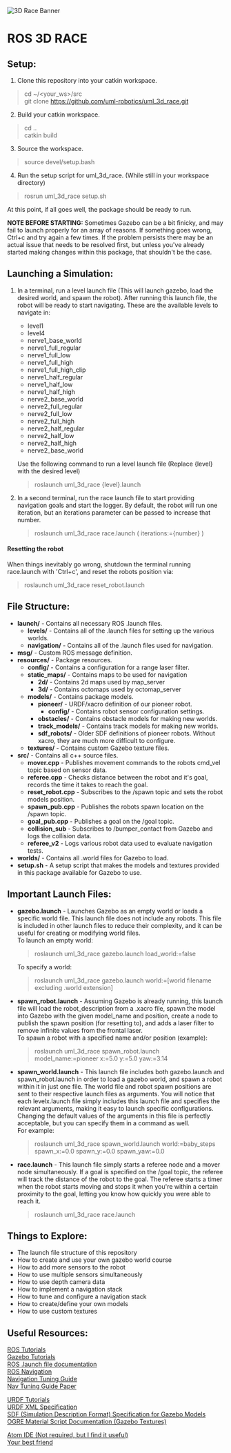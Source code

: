 ![3D Race Banner](resources/screenshots/repo_banner.png)  
# ROS 3D RACE  

## Setup:
1. Clone this repository into your catkin workspace.
  > cd ~/<your_ws>/src   
  > git clone https://github.com/uml-robotics/uml_3d_race.git  
2. Build your catkin workspace.   
  > cd ..  
  > catkin build   
3. Source the workspace.  
  > source devel/setup.bash   
4. Run the setup script for uml_3d_race. (While still in your workspace directory)
  > rosrun uml_3d_race setup.sh  

At this point, if all goes well, the package should be ready to run.  

**NOTE BEFORE STARTING:** Sometimes Gazebo can be a bit finicky, and may fail to launch properly for an array of reasons. If something goes wrong, Ctrl+c and try again a few times. If the problem persists there may be an actual issue that needs to be resolved first, but unless you've already started making changes within this package, that shouldn't be the case.  

## Launching a Simulation:   
1. In a terminal, run a level launch file (This will launch gazebo, load the desired world, and spawn the robot). After running this launch file, the robot will be ready to start navigating. These are the available levels to navigate in:
    * level1
    * level4
    * nerve1_base_world
    * nerve1_full_regular
    * nerve1_full_low
    * nerve1_full_high
    * nerve1_full_high_clip
    * nerve1_half_regular
    * nerve1_half_low
    * nerve1_half_high
    * nerve2_base_world
    * nerve2_full_regular
    * nerve2_full_low
    * nerve2_full_high
    * nerve2_half_regular
    * nerve2_half_low
    * nerve2_half_high
    * nerve2_base_world

    Use the following command to run a level launch file (Replace {level} with the desired level)
      > roslaunch uml_3d_race {level}.launch

2. In a second terminal, run the race launch file to start providing navigation goals and start the logger. By default, the robot will run one iteration, but an iterations parameter can be passed to increase that number.
    > roslaunch uml_3d_race race.launch ( iterations:={number} )

#### Resetting the robot   
When things inevitably go wrong, shutdown the terminal running race.launch with 'Ctrl+c', and reset the robots position via:  
  > roslaunch uml_3d_race reset_robot.launch  

## File Structure:  
* **launch/** - Contains all necessary ROS .launch files.  
  * **levels/** - Contains all of the .launch files for setting up the various worlds.
  * **navigation/** - Contains all of the .launch files used for navigation.
* **msg/** - Custom ROS message definition.  
* **resources/** - Package resources.  
  * **config/** - Contains a configuration for a range laser filter.  
  * **static_maps/** - Contains maps to be used for navigation
    * **2d/** - Contains 2d maps used by map_server
    * **3d/** - Contains octomaps used by octomap_server
  * **models/** - Contains package models.  
    * **pioneer/** - URDF/xacro definition of our pioneer robot.  
      * **config/** - Contains robot sensor configuration settings.  
    * **obstacles/** - Contains obstacle models for making new worlds.   
    * **track_models/** - Contains track models for making new worlds.  
    * **sdf_robots/** - Older SDF definitions of pioneer robots. Without xacro, they are much more difficult to configure.  
  * **textures/** - Contains custom Gazebo texture files.  
* **src/** - Contains all c++ source files.  
  * **mover.cpp** - Publishes movement commands to the robots cmd_vel topic based on sensor data.  
  * **referee.cpp** - Checks distance between the robot and it's goal, records the time it takes to reach the goal.  
  * **reset_robot.cpp** - Subscribes to the /spawn topic and sets the robot models position.  
  * **spawn_pub.cpp** - Publishes the robots spawn location on the /spawn topic.   
  * **goal_pub.cpp** - Publishes a goal on the /goal topic.  
  * **collision_sub** - Subscribes to /bumper_contact from Gazebo and logs the collision data.
  * **referee_v2** - Logs various robot data used to evaluate navigation tests.
* **worlds/** - Contains all .world files for Gazebo to load.  
* **setup.sh** - A setup script that makes the models and textures provided in this package available for Gazebo to use.  

## Important Launch Files:    
* **gazebo.launch** - Launches Gazebo as an empty world or loads a specific world file. This launch file does not include any robots. This file is included in other launch files to reduce their complexity, and it can be useful for creating or modifying world files.  
To launch an empty world:  
  > roslaunch uml_3d_race gazebo.launch load_world:=false  

  To specify a world:  
    > roslaunch uml_3d_race gazebo.launch world:=[world filename excluding .world extension]  

* **spawn_robot.launch** - Assuming Gazebo is already running, this launch file will load the robot_description from a .xacro file, spawn the model into Gazebo with the given model_name and position, create a node to publish the spawn position (for resetting to), and adds a laser filter to remove infinite values from the frontal laser.  
To spawn a robot with a specified name and/or position (example):  
  > roslaunch uml_3d_race spawn_robot.launch model_name:=pioneer x:=5.0 y:=5.0 yaw:=3.14  

* **spawn_world.launch** - This launch file includes both gazebo.launch and spawn_robot.launch in order to load a gazebo world, and spawn a robot within it in just one file. The world file and robot spawn positions are sent to their respective launch files as arguments. You will notice that each levelx.launch file simply includes this launch file and specifies the relevant arguments, making it easy to launch specific configurations. Changing the default values of the arguments in this file is perfectly acceptable, but you can specify them in a command as well.  
For example:  
  > roslaunch uml_3d_race spawn_world.launch world:=baby_steps spawn_x:=0.0 spawn_y:=0.0 spawn_yaw:=0.0  

* **race.launch** - This launch file simply starts a referee node and a mover node simultaneously. If a goal is specified on the /goal topic, the referee will track the distance of the robot to the goal. The referee starts a timer when the robot starts moving and stops it when you're within a certain proximity to the goal, letting you know how quickly you were able to reach it.  
  > roslaunch uml_3d_race race.launch  

## Things to Explore:  
- The launch file structure of this repository   
- How to create and use your own gazebo world course  
- How to add more sensors to the robot
- How to use multiple sensors simultaneously   
- How to use depth camera data  
- How to implement a navigation stack
- How to tune and configure a navigation stack      
- How to create/define your own models    
- How to use custom textures   

## Useful Resources:  
[ROS Tutorials](http://wiki.ros.org/ROS/Tutorials)  
[Gazebo Tutorials](http://gazebosim.org/tutorials)  
[ROS .launch file documentation](http://wiki.ros.org/roslaunch/XML)  
[ROS Navigation](http://wiki.ros.org/navigation)  
[Navigation Tuning Guide](https://wiki.ros.org/navigation/Tutorials/Navigation%20Tuning%20Guide)    
[Nav Tuning Guide Paper](http://kaiyuzheng.me/documents/navguide.pdf)   

[URDF Tutorials](http://wiki.ros.org/urdf/Tutorials)   
[URDF XML Specification](https://wiki.ros.org/urdf/XML)   
[SDF (Simulation Description Format) Specification for Gazebo Models](http://sdformat.org/spec)  
[OGRE Material Script Documentation (Gazebo Textures)](https://ogrecave.github.io/ogre/api/1.12/_material-_scripts.html)  

[Atom IDE (Not required, but I find it useful)](https://atom.io/)    
[Your best friend](http://google.com)  
